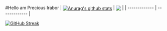 #Hello am Precious Irabor
| <a href="https://github.com/oTaKu2021/github-readme-stats"><img align="center" src="https://github-readme-stats.vercel.app/api?username=oTaKu2021&show_icons=true&include_all_commits=true&theme=radical&hide_border=true" alt="Anurag's github stats" /></a> | <a href="https://github.com/oTaKu2021/github-readme-stats"><img align="center" src="https://github-readme-stats.vercel.app/api/top-langs/?username=oTaKu2021&layout=compact&theme=radical&hide_border=true" /></a> |
| ------------- | ------------- |

[![GitHub Streak](http://github-readme-streak-stats.herokuapp.com?user=oTaKu2021&theme=radical&date_format=M%20j%5B%2C%20Y%5D)](https://git.io/streak-stats)
